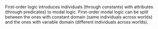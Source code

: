 First-order logic introduces individuals (through constants) with attributes (through predicates) to modal logic. First-order modal logic can be split between the ones with constant domain (same individuals across worlds) and the ones with variable domain (different individuals across worlds).